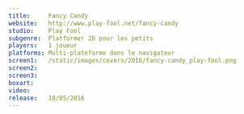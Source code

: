 ```yaml
---
title:     Fancy Candy
website:   http://www.play-fool.net/fancy-candy
studio:    Play Fool
subgenre:  Platformer 2D pour les petits
players:   1 joueur
platforms: Multi-plateforme dans le navigateur
screen1:   /static/images/covers/2016/fancy-candy_play-fool.png
screen2:
screen3:
boxart:
video:
release:   18/05/2016
---
```

